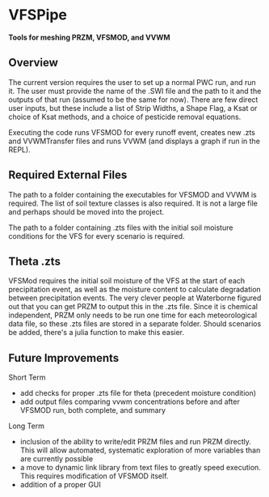 # VFSPipe
**Tools for meshing PRZM, VFSMOD, and VVWM**

## Overview
The current version requires the user to set up a normal PWC run, and run it.
The user must provide the name of the .SWI file and the path to it and the outputs of that run (assumed to be the same for now). There are few direct user inputs, but these include a list of Strip Widths, a Shape Flag, a Ksat or choice of Ksat methods, and a choice of pesticide removal equations.

Executing the code runs VFSMOD for every runoff event, creates new .zts and VVWMTransfer files and runs VVWM (and displays a graph if run in the REPL).

## Required External Files
The path to a folder containing the executables for VFSMOD and VVWM is required.
The list of soil texture classes is also required. It is not a large file and perhaps should be moved into the project.

The path to a folder containing .zts files with the initial soil moisture conditions for the VFS for every scenario is required.

## Theta .zts

VFSMod requires the initial soil moisture of the VFS at the start of each precipitation event, as well as the moisture content to calculate degradation between precipitation events. The very clever people at Waterborne figured out that you can get PRZM to output this in the .zts file. Since it is chemical independent, PRZM only needs to be run one time for each meteorological data file, so these .zts files are stored in a separate folder. Should scenarios be added, there's a julia function to make this easier.

## Future Improvements

Short Term
 - add checks for proper .zts file for theta (precedent moisture condition)
 - add output files comparing vvwm concentrations before and after VFSMOD run, both complete, and summary

Long Term
 - inclusion of the ability to write/edit PRZM files and run PRZM directly. This will allow automated, systematic exploration of more variables than are currently possible
 - a move to dynamic link library from text files to greatly speed execution. This requires modification of VFSMOD itself.
 - addition of a proper GUI
